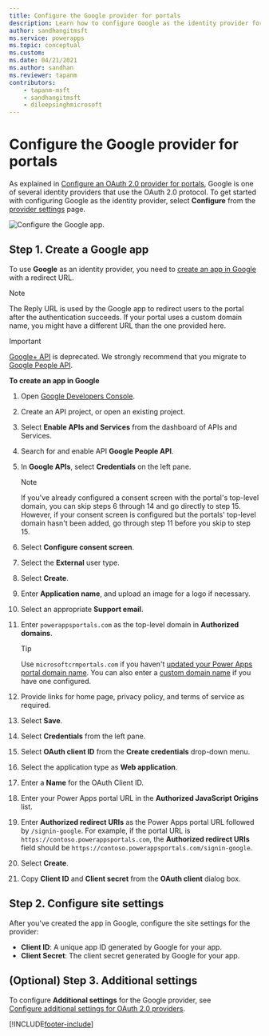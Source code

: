 ```yaml
---
title: Configure the Google provider for portals
description: Learn how to configure Google as the identity provider for Power Apps portals.
author: sandhangitmsft
ms.service: powerapps
ms.topic: conceptual
ms.custom: 
ms.date: 04/21/2021
ms.author: sandhan
ms.reviewer: tapanm
contributors:
    - tapanm-msft
    - sandhangitmsft
    - dileepsinghmicrosoft
---
```


# Configure the Google provider for portals

As explained in [Configure an OAuth 2.0 provider for portals](configure-oauth2-provider.md), Google is one of several identity providers that use the OAuth 2.0 protocol. To get started with configuring Google as the identity provider, select **Configure** from the [provider settings](use-simplified-authentication-configuration.md#add-configure-or-delete-an-identity-provider) page.

![Configure the Google app.](media/use-simplified-authentication-configuration/configure-google.png "Configure the Google app")

## Step 1. Create a Google app

To use **Google** as an identity provider, you need to [create an app in Google](https://console.developers.google.com/) with a redirect URL.

> [!NOTE]
> The Reply URL is used by the Google app to redirect users to the portal after the authentication succeeds. If your portal uses a custom domain name, you might have a different URL than the one provided here.​

> [!IMPORTANT]
> [Google+ API](https://developers.google.com/people/legacy) is deprecated. We strongly recommend that you migrate to [Google People API](https://developers.google.com/people).

**To create an app in Google**

1. Open [Google Developers Console](https://console.developers.google.com/).  
1. Create an API project, or open an existing project.
1. Select **Enable APIs and Services** from the dashboard of APIs and Services.
1. Search for and enable API **Google People API**.
1. In **Google APIs**, select **Credentials** on the left pane.

    > [!NOTE]
    > If you've already configured a consent screen with the portal's top-level domain, you can skip steps 6 through 14 and go directly to step 15. However, if your consent screen is configured but the portals' top-level domain hasn't been added, go through step 11 before you skip to step 15.

1. Select **Configure consent screen**.
1. Select the **External** user type.
1. Select **Create**.
1. Enter **Application name**, and upload an image for a logo if necessary.
1. Select an appropriate **Support email**.
1. Enter `powerappsportals.com` as the top-level domain in **Authorized domains**. 
    > [!TIP]
    > Use `microsoftcrmportals.com` if you haven't [updated your Power Apps portal domain name](../admin/update-portal-domain.md). You can also enter a [custom domain name](../admin/add-custom-domain.md) if you have one configured.
1. Provide links for home page, privacy policy, and terms of service as required. 
1. Select **Save**.
1. Select **Credentials** from the left pane.
1. Select **OAuth client ID** from the **Create credentials** drop-down menu.
1. Select the application type as **Web application**.
1. Enter a **Name** for the OAuth Client ID.
1. Enter your Power Apps portal URL in the **Authorized JavaScript Origins** list.
1. Enter **Authorized redirect URIs** as the Power Apps portal URL followed by `/signin-google`. For example, if the portal URL is `https://contoso.powerappsportals.com`, the **Authorized redirect URIs** field should be `https://contoso.powerappsportals.com/signin-google`.
1. Select **Create**.
1. Copy **Client ID** and **Client secret** from the **OAuth client** dialog box.

## Step 2. Configure site settings

After you've created the app in Google, configure the site settings for the provider:

- **Client ID**: A unique app ID generated by Google for your app.​
- **Client Secret**: The client secret generated by Google for your app.

## (Optional) Step 3. Additional settings

To configure **Additional settings** for the Google provider, see [Configure additional settings for OAuth 2.0 providers](configure-oauth2-settings.md).


[!INCLUDE[footer-include](../../../includes/footer-banner.md)]